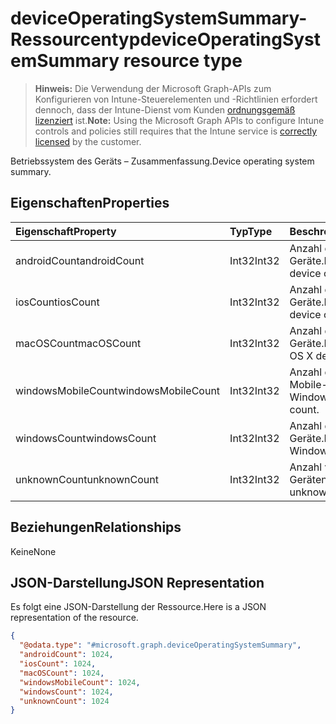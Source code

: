 # <a name="deviceoperatingsystemsummary-resource-type"></a><span data-ttu-id="387a8-101">deviceOperatingSystemSummary-Ressourcentyp</span><span class="sxs-lookup"><span data-stu-id="387a8-101">deviceOperatingSystemSummary resource type</span></span>

> <span data-ttu-id="387a8-102">**Hinweis:** Die Verwendung der Microsoft Graph-APIs zum Konfigurieren von Intune-Steuerelementen und -Richtlinien erfordert dennoch, dass der Intune-Dienst vom Kunden [ordnungsgemäß lizenziert](https://go.microsoft.com/fwlink/?linkid=839381) ist.</span><span class="sxs-lookup"><span data-stu-id="387a8-102">**Note:** Using the Microsoft Graph APIs to configure Intune controls and policies still requires that the Intune service is [correctly licensed](https://go.microsoft.com/fwlink/?linkid=839381) by the customer.</span></span>

<span data-ttu-id="387a8-103">Betriebssystem des Geräts – Zusammenfassung.</span><span class="sxs-lookup"><span data-stu-id="387a8-103">Device operating system summary.</span></span>
## <a name="properties"></a><span data-ttu-id="387a8-104">Eigenschaften</span><span class="sxs-lookup"><span data-stu-id="387a8-104">Properties</span></span>
|<span data-ttu-id="387a8-105">Eigenschaft</span><span class="sxs-lookup"><span data-stu-id="387a8-105">Property</span></span>|<span data-ttu-id="387a8-106">Typ</span><span class="sxs-lookup"><span data-stu-id="387a8-106">Type</span></span>|<span data-ttu-id="387a8-107">Beschreibung</span><span class="sxs-lookup"><span data-stu-id="387a8-107">Description</span></span>|
|:---|:---|:---|
|<span data-ttu-id="387a8-108">androidCount</span><span class="sxs-lookup"><span data-stu-id="387a8-108">androidCount</span></span>|<span data-ttu-id="387a8-109">Int32</span><span class="sxs-lookup"><span data-stu-id="387a8-109">Int32</span></span>|<span data-ttu-id="387a8-110">Anzahl der Android-Geräte.</span><span class="sxs-lookup"><span data-stu-id="387a8-110">Number of android device count.</span></span>|
|<span data-ttu-id="387a8-111">iosCount</span><span class="sxs-lookup"><span data-stu-id="387a8-111">iosCount</span></span>|<span data-ttu-id="387a8-112">Int32</span><span class="sxs-lookup"><span data-stu-id="387a8-112">Int32</span></span>|<span data-ttu-id="387a8-113">Anzahl der iOS-Geräte.</span><span class="sxs-lookup"><span data-stu-id="387a8-113">Number of iOS device count.</span></span>|
|<span data-ttu-id="387a8-114">macOSCount</span><span class="sxs-lookup"><span data-stu-id="387a8-114">macOSCount</span></span>|<span data-ttu-id="387a8-115">Int32</span><span class="sxs-lookup"><span data-stu-id="387a8-115">Int32</span></span>|<span data-ttu-id="387a8-116">Anzahl der Mac OS X-Geräte.</span><span class="sxs-lookup"><span data-stu-id="387a8-116">Number of Mac OS X device count.</span></span>|
|<span data-ttu-id="387a8-117">windowsMobileCount</span><span class="sxs-lookup"><span data-stu-id="387a8-117">windowsMobileCount</span></span>|<span data-ttu-id="387a8-118">Int32</span><span class="sxs-lookup"><span data-stu-id="387a8-118">Int32</span></span>|<span data-ttu-id="387a8-119">Anzahl der Windows Mobile-Geräte.</span><span class="sxs-lookup"><span data-stu-id="387a8-119">Number of Windows mobile device count.</span></span>|
|<span data-ttu-id="387a8-120">windowsCount</span><span class="sxs-lookup"><span data-stu-id="387a8-120">windowsCount</span></span>|<span data-ttu-id="387a8-121">Int32</span><span class="sxs-lookup"><span data-stu-id="387a8-121">Int32</span></span>|<span data-ttu-id="387a8-122">Anzahl der Windows-Geräte.</span><span class="sxs-lookup"><span data-stu-id="387a8-122">Number of Windows device count.</span></span>|
|<span data-ttu-id="387a8-123">unknownCount</span><span class="sxs-lookup"><span data-stu-id="387a8-123">unknownCount</span></span>|<span data-ttu-id="387a8-124">Int32</span><span class="sxs-lookup"><span data-stu-id="387a8-124">Int32</span></span>|<span data-ttu-id="387a8-125">Anzahl von unbekannten Geräten.</span><span class="sxs-lookup"><span data-stu-id="387a8-125">Number of unknown device count.</span></span>|

## <a name="relationships"></a><span data-ttu-id="387a8-126">Beziehungen</span><span class="sxs-lookup"><span data-stu-id="387a8-126">Relationships</span></span>
<span data-ttu-id="387a8-127">Keine</span><span class="sxs-lookup"><span data-stu-id="387a8-127">None</span></span>
## <a name="json-representation"></a><span data-ttu-id="387a8-128">JSON-Darstellung</span><span class="sxs-lookup"><span data-stu-id="387a8-128">JSON Representation</span></span>
<span data-ttu-id="387a8-129">Es folgt eine JSON-Darstellung der Ressource.</span><span class="sxs-lookup"><span data-stu-id="387a8-129">Here is a JSON representation of the resource.</span></span>
<!-- {
  "blockType": "resource",
  "keyProperty": "id",
  "@odata.type": "microsoft.graph.deviceOperatingSystemSummary"
}
-->
``` json
{
  "@odata.type": "#microsoft.graph.deviceOperatingSystemSummary",
  "androidCount": 1024,
  "iosCount": 1024,
  "macOSCount": 1024,
  "windowsMobileCount": 1024,
  "windowsCount": 1024,
  "unknownCount": 1024
}
```



